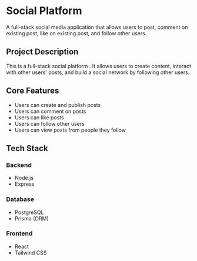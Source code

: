 # Social Platform

A full-stack social media application that allows users to post, comment on existing post, like on existing post, and follow other users.

## Project Description

This is a full-stack social platform . It allows users to create content, interact with other users' posts, and build a social network by following other users.

## Core Features

- Users can create and publish posts  
- Users can comment on posts  
- Users can like posts  
- Users can follow other users  
- Users can view posts from people they follow  

## Tech Stack

### Backend
- Node.js
- Express

### Database
- PostgreSQL
- Prisma (ORM)

### Frontend
- React
- Tailwind CSS
